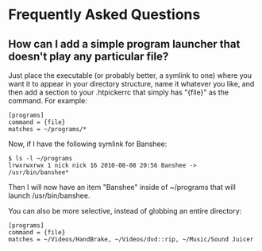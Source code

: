Frequently Asked Questions
==========================

How can I add a simple program launcher that doesn't play any particular file?
------------------------------------------------------------------------------

Just place the executable (or probably better, a symlink to one) where you want
it to appear in your directory structure, name it whatever you like, and then
add a section to your .htpickerrc that simply has "{file}" as the command.  For
example:

    [programs]
    command = {file}
    matches = ~/programs/*

Now, if I have the following symlink for Banshee:

    $ ls -l ~/programs
    lrwxrwxrwx 1 nick nick 16 2010-08-08 20:56 Banshee -> /usr/bin/banshee*

Then I will now have an item "Banshee" inside of ~/programs that will launch
/usr/bin/banshee.

You can also be more selective, instead of globbing an entire directory:

    [programs]
    command = {file}
    matches = ~/Videos/HandBrake, ~/Videos/dvd::rip, ~/Music/Sound Juicer
